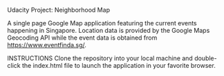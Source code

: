 Udacity Project: Neighborhood Map

A single page Google Map application featuring the current events happening in Singapore. Location data is provided by the Google Maps Geocoding API while the event data is obtained from https://www.eventfinda.sg/.

INSTRUCTIONS
Clone the repository into your local machine and double-click the index.html file to launch the application in your favorite browser.

